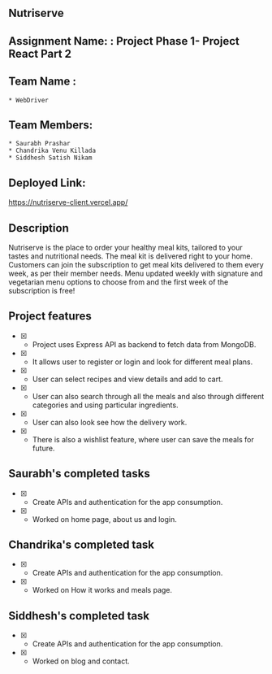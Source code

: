 ## Nutriserve

## Assignment Name: : Project Phase 1- Project React Part 2

## Team Name :
	* WebDriver

## Team Members:

    * Saurabh Prashar
    * Chandrika Venu Killada
    * Siddhesh Satish Nikam

## Deployed Link: 
https://nutriserve-client.vercel.app/
   
## Description

Nutriserve is the place to order your healthy meal kits, tailored to your tastes and nutritional needs. The meal kit is delivered right to your home. Customers can join the subscription to get meal kits delivered to them every week, as per their member needs. Menu updated weekly with signature and vegetarian menu options to choose from and the first week of the subscription is free!

## Project features
- [x] - Project uses Express API as backend to fetch data from MongoDB.
- [x] - It allows user to register or login and look for different meal plans.
- [x] - User can select recipes and view details and add to cart.
- [x] - User can also search through all the meals and also through different categories and using particular ingredients.
- [x] - User can also look see how the delivery work.
- [x] - There is also a wishlist feature, where user can save the meals for future.

## Saurabh's completed tasks

- [x] - Create APIs and authentication for the app consumption.
- [x] - Worked on home page, about us and login.

## Chandrika's completed task

- [x] - Create APIs and authentication for the app consumption.
- [x] - Worked on How it works and meals page.

## Siddhesh's completed task

- [x] - Create APIs and authentication for the app consumption.
- [x] - Worked on blog and contact.
